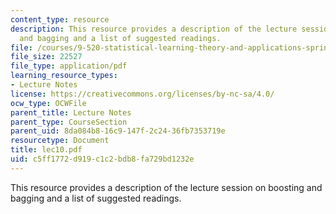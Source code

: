 ```yaml
---
content_type: resource
description: This resource provides a description of the lecture session on boosting
  and bagging and a list of suggested readings.
file: /courses/9-520-statistical-learning-theory-and-applications-spring-2006/c5ff1772d919c1c2bdb8fa729bd1232e_lec10.pdf
file_size: 22527
file_type: application/pdf
learning_resource_types:
- Lecture Notes
license: https://creativecommons.org/licenses/by-nc-sa/4.0/
ocw_type: OCWFile
parent_title: Lecture Notes
parent_type: CourseSection
parent_uid: 8da084b8-16c9-147f-2c24-36fb7353719e
resourcetype: Document
title: lec10.pdf
uid: c5ff1772-d919-c1c2-bdb8-fa729bd1232e
---
```

This resource provides a description of the lecture session on boosting and bagging and a list of suggested readings.
